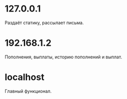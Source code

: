 # 127.0.0.1

Раздаёт статику, рассылает письма.

# 192.168.1.2

Пополнения, выплаты, историю пополнений и выплат.

# localhost

Главный функционал.
